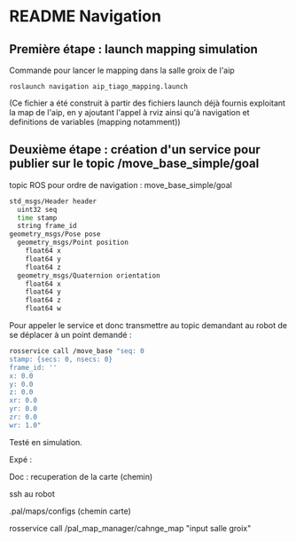 # README Navigation

## Première étape : launch mapping simulation

Commande pour lancer le mapping dans la salle groix de l'aip

```code
roslaunch navigation aip_tiago_mapping.launch
```

(Ce fichier a été construit à partir des fichiers launch déjà fournis exploitant la map de l'aip, en y ajoutant l'appel à rviz ainsi qu'à navigation et definitions de variables (mapping notamment))

## Deuxième étape : création d'un service pour publier sur le topic /move_base_simple/goal

topic ROS pour ordre de navigation : move_base_simple/goal

``` bash
std_msgs/Header header
  uint32 seq
  time stamp
  string frame_id
geometry_msgs/Pose pose
  geometry_msgs/Point position
    float64 x
    float64 y
    float64 z
  geometry_msgs/Quaternion orientation
    float64 x
    float64 y
    float64 z
    float64 w
```

Pour appeler le service et donc transmettre au topic demandant au robot de se déplacer à un point demandé :

``` bash
rosservice call /move_base "seq: 0
stamp: {secs: 0, nsecs: 0}
frame_id: ''
x: 0.0
y: 0.0
z: 0.0
xr: 0.0
yr: 0.0
zr: 0.0
wr: 1.0"
```

Testé en simulation.

Expé :

Doc : recuperation de la carte (chemin)

ssh au robot

.pal/maps/configs (chemin carte)

rosservice call /pal_map_manager/cahnge_map "input salle groix"
